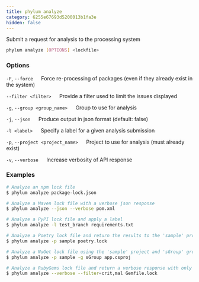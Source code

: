 ```yaml
---
title: phylum analyze
category: 6255e67693d5200013b1fa3e
hidden: false
---
```


Submit a request for analysis to the processing system

```sh
phylum analyze [OPTIONS] <lockfile>
```

### Options
`-F`, `--force`
&emsp; Force re-processing of packages (even if they already exist in the system)

`--filter <filter>`
&emsp; Provide a filter used to limit the issues displayed

`-g`, `--group <group_name>`
&emsp; Group to use for analysis

`-j`, `--json`
&emsp; Produce output in json format (default: false)

`-l <label>`
&emsp; Specify a label for a given analysis submission

`-p`, `--project <project_name>`
&emsp; Project to use for analysis (must already exist)

`-v`, `--verbose`
&emsp; Increase verbosity of API response

### Examples
```sh
# Analyze an npm lock file
$ phylum analyze package-lock.json

# Analyze a Maven lock file with a verbose json response
$ phylum analyze --json --verbose pom.xml

# Analyze a PyPI lock file and apply a label
$ phylum analyze -l test_branch requirements.txt

# Analyze a Poetry lock file and return the results to the 'sample' project
$ phylum analyze -p sample poetry.lock

# Analyze a NuGet lock file using the 'sample' project and 'sGroup' group
$ phylum analyze -p sample -g sGroup app.csproj

# Analyze a RubyGems lock file and return a verbose response with only critical malware
$ phylum analyze --verbose --filter=crit,mal Gemfile.lock
```
